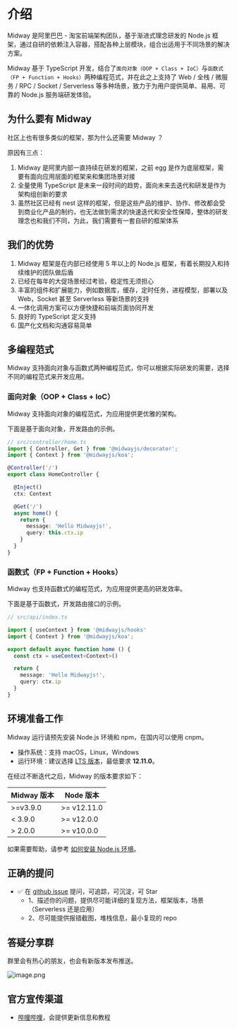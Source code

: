 # 介绍

Midway 是阿里巴巴 - 淘宝前端架构团队，基于渐进式理念研发的 Node.js 框架，通过自研的依赖注入容器，搭配各种上层模块，组合出适用于不同场景的解决方案。

Midway 基于 TypeScript 开发，结合了`面向对象（OOP + Class + IoC）`与`函数式（FP + Function + Hooks）`两种编程范式，并在此之上支持了 Web / 全栈 / 微服务 / RPC / Socket / Serverless 等多种场景，致力于为用户提供简单、易用、可靠的 Node.js 服务端研发体验。



## 为什么要有 Midway

社区上也有很多类似的框架，那为什么还需要 Midway ？

原因有三点：

1. Midway 是阿里内部一直持续在研发的框架，之前 egg 是作为底层框架，需要有面向应用层面的框架来和集团场景对接
2. 全量使用 TypeScript 是未来一段时间的趋势，面向未来去迭代和研发是作为架构组创新的要求
3. 虽然社区已经有 nest 这样的框架，但是这些产品的维护、协作、修改都会受到商业化产品的制约，也无法做到需求的快速迭代和安全性保障，整体的研发理念也和我们不同，为此，我们需要有一套自研的框架体系



## 我们的优势

1. Midway 框架是在内部已经使用 5 年以上的 Node.js 框架，有着长期投入和持续维护的团队做后盾
2. 已经在每年的大促场景经过考验，稳定性无须担心
3. 丰富的组件和扩展能力，例如数据库，缓存，定时任务，进程模型，部署以及 Web，Socket 甚至 Serverless 等新场景的支持
4. 一体化调用方案可以方便快捷和前端页面协同开发
5. 良好的 TypeScript 定义支持
6. 国产化文档和沟通容易简单



## 多编程范式

Midway 支持面向对象与函数式两种编程范式，你可以根据实际研发的需要，选择不同的编程范式来开发应用。



### 面向对象（OOP + Class + IoC）

Midway 支持面向对象的编程范式，为应用提供更优雅的架构。

下面是基于面向对象，开发路由的示例。
```typescript
// src/controller/home.ts
import { Controller, Get } from '@midwayjs/decorator';
import { Context } from '@midwayjs/koa';

@Controller('/')
export class HomeController {

  @Inject()
  ctx: Context

  @Get('/')
  async home() {
    return {
      message: 'Hello Midwayjs!',
      query: this.ctx.ip
    }
  }
}
```



### 函数式（FP + Function + Hooks）

Midway 也支持函数式的编程范式，为应用提供更高的研发效率。


下面是基于函数式，开发路由接口的示例。
```typescript
// src/api/index.ts

import { useContext } from '@midwayjs/hooks'
import { Context } from '@midwayjs/koa';

export default async function home () {
  const ctx = useContext<Context>()

  return {
    message: 'Hello Midwayjs!',
    query: ctx.ip
  }
}
```



## 环境准备工作


Midway 运行请预先安装 Node.js 环境和 npm，在国内可以使用 cnpm。


- 操作系统：支持 macOS，Linux，Windows
- 运行环境：建议选择 [LTS 版本](http://nodejs.org/)，最低要求 **12.11.0**。

在经过不断迭代之后，Midway 的版本要求如下：

| Midway 版本 | Node 版本   |
| ----------- | ----------- |
| >=v3.9.0    | >= v12.11.0 |
| < 3.9.0     | >= v12.0.0  |
| > 2.0.0     | >= v10.0.0  |

如果需要帮助，请参考 [如何安装 Node.js 环境](how_to_install_nodejs)。



## 正确的提问

- ✅  在 [github issue](https://github.com/midwayjs/midway/issues) 提问，可追踪，可沉淀，可 Star
  - 1、描述你的问题，提供尽可能详细的复现方法，框架版本，场景（Serverless 还是应用）
  - 2、尽可能提供报错截图，堆栈信息，最小复现的 repo



## 答疑分享群

群里会有热心的朋友，也会有新版本发布推送。

![image.png](https://img.alicdn.com/imgextra/i3/O1CN01F2EYhK1t290OXO4am_!!6000000005843-0-tps-3916-3220.jpg)



## 官方宣传渠道

- [哔哩哔哩](https://space.bilibili.com/1746017680)，会提供更新信息和教程

